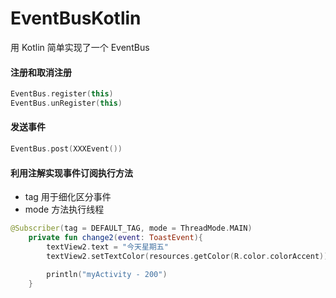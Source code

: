# EventBusKotlin

用 Kotlin 简单实现了一个 EventBus

#### 注册和取消注册
```kotlin
EventBus.register(this)
EventBus.unRegister(this)
```
#### 发送事件
```kotlin
EventBus.post(XXXEvent())
```
#### 利用注解实现事件订阅执行方法

* tag 用于细化区分事件
* mode 方法执行线程

```kotlin
@Subscriber(tag = DEFAULT_TAG, mode = ThreadMode.MAIN)
    private fun change2(event: ToastEvent){
        textView2.text = "今天星期五"
        textView2.setTextColor(resources.getColor(R.color.colorAccent))

        println("myActivity - 200")
    }
```
